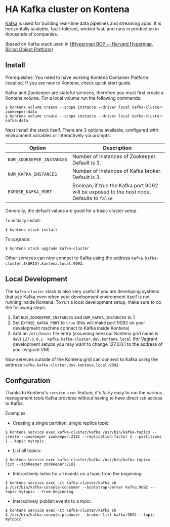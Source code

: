 HA Kafka cluster on Kontena
===========================

[Kafka](https://kafka.apache.org/) is used for building real-time data pipelines and streaming apps. It is horizontally scalable, fault-tolerant, wicked fast, and runs in production in thousands of companies.

(based on Kafka stack used in [HHypermap BOP -- Harvard Hypermap, Billion Object Platform](https://github.com/cga-harvard/hhypermap-bop))

## Install

Prerequisites: You need to have working Kontena Container Platform installed. If you are new to Kontena, check quick start guide.

Kafka and Zookeeper are stateful services, therefore you must first create a Kontena volume.  For a local volume run the following commands:

```
$ kontena volume create --scope instance --driver local kafka-cluster-zookeeper-data
$ kontena volume create --scope instance --driver local kafka-cluster-kafka-data
```

Next install the stack itself.  There are 3 options available, configured with environment variables or interactively via prompts:

| Option | Description |
| -------| ------------|
| `NUM_ZOOKEEPER_INSTANCES` | Number of instances of Zookeeper.  Default is 3. |
| `NUM_KAFKA_INSTANCES` | Number of instances of Kafka broker.  Default is 3. |
| `EXPOSE_KAFKA_PORT` | Boolean, if true the Kafka port 9092 will be exposed to the host node.  Defaults to `false` |

Generally, the default values are good for a basic cluster setup.

To initially install:

```
$ kontena stack install
```

To upgrade:

```
$ kontena stack upgrade kafka-cluster
```

Other services can now connect to Kafka using the address `kafka.kafka-cluster.${GRID}.kontena.local:9092`.

## Local Development
The `kafka-cluster` stack is also very useful if you are developing systems that use Kafka even when your development environment itself is not running inside Kontena.  To run a local development setup, make sure to do the following steps:

1. Set `NUM_ZOOKEEPER_INSTANCES` and `NUM_KAFKA_INSTANCES` to 1
2. Set `EXPOSE_KAFKA_PORT` to `true` (this will make port 9092 on your development machine connect to Kafka inside Kontena)
3. Add an `/etc/hosts` file entry (assuming here our Kontena grid name is `dev`) `127.0.0.1  kafka.kafka-cluster.dev.kontena.local` (for Vagrant development setups you may want to change 127.0.0.1 to the address of your Vagrant VM).

Now services outside of the Kontena grid can connect to Kafka using the address `kafka.kafka-cluster.dev.kontena.local:9092`.

## Configuration
Thanks to Kontena's `service exec` feature, it's fairly easy to run the various management tools Kafka provides without having to have direct `ssh` access to Kafka.

Examples:

- Creating a single partition, single replica topic:

```
$ kontena service exec kafka-cluster/kafka /usr/bin/kafka-topics --create --zookeeper zookeeper:2181 --replication-factor 1 --partitions 1 --topic mytopic
```

- List all topics:

```
$ kontena service exec kafka-cluster/kafka /usr/bin/kafka-topics --list --zookeeper zookeeper:2181
```

- Interactively listen for all events on a topic from the beginning:

```
$ kontena service exec -it kafka-cluster/kafka sh
$ /usr/bin/kafka-console-consumer --bootstrap-server kafka:9092 --topic mytopic --from-beginning
```

- Interactively publish events to a topic:

```
$ kontena service exec -it kafka-cluster/kafka sh
$ /usr/bin/kafka-console-producer --broker-list kafka:9092 --topic mytopic
```
